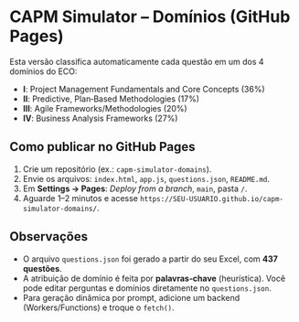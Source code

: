# CAPM Simulator – Domínios (GitHub Pages)

Esta versão classifica automaticamente cada questão em um dos 4 domínios do ECO:

- **I**: Project Management Fundamentals and Core Concepts (36%)
- **II**: Predictive, Plan‑Based Methodologies (17%)
- **III**: Agile Frameworks/Methodologies (20%)
- **IV**: Business Analysis Frameworks (27%)

## Como publicar no GitHub Pages
1. Crie um repositório (ex.: `capm-simulator-domains`).
2. Envie os arquivos: `index.html`, `app.js`, `questions.json`, `README.md`.
3. Em **Settings → Pages**: *Deploy from a branch*, `main`, pasta `/`.
4. Aguarde 1–2 minutos e acesse `https://SEU-USUARIO.github.io/capm-simulator-domains/`.

## Observações
- O arquivo `questions.json` foi gerado a partir do seu Excel, com **437 questões**.
- A atribuição de domínio é feita por **palavras‑chave** (heurística). Você pode editar perguntas e domínios diretamente no `questions.json`.
- Para geração dinâmica por prompt, adicione um backend (Workers/Functions) e troque o `fetch()`.
